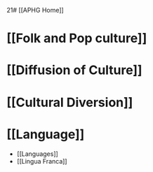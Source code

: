 21# [[APHG Home]]
# [[Folk and Pop culture]]

# [[Diffusion of Culture]]
# [[Cultural Diversion]]


# [[Language]]
- [[Languages]]
- [[Lingua Franca]]